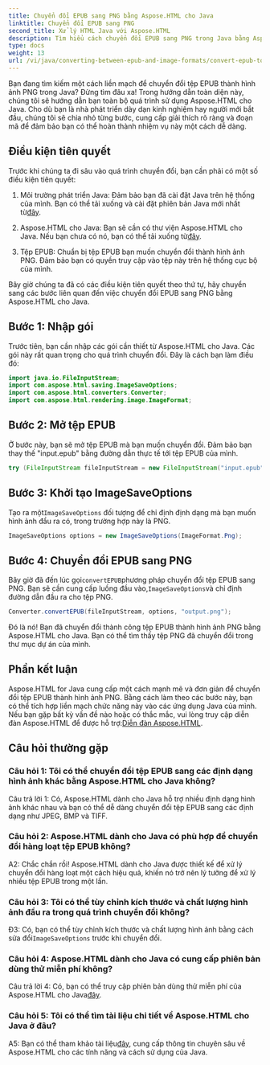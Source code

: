 ```yaml
---
title: Chuyển đổi EPUB sang PNG bằng Aspose.HTML cho Java
linktitle: Chuyển đổi EPUB sang PNG
second_title: Xử lý HTML Java với Aspose.HTML
description: Tìm hiểu cách chuyển đổi EPUB sang PNG trong Java bằng Aspose.HTML cho Java. Hướng dẫn từng bước để chuyển đổi liền mạch.
type: docs
weight: 13
url: /vi/java/converting-between-epub-and-image-formats/convert-epub-to-png/
---
```

Bạn đang tìm kiếm một cách liền mạch để chuyển đổi tệp EPUB thành hình ảnh PNG trong Java? Đừng tìm đâu xa! Trong hướng dẫn toàn diện này, chúng tôi sẽ hướng dẫn bạn toàn bộ quá trình sử dụng Aspose.HTML cho Java. Cho dù bạn là nhà phát triển dày dạn kinh nghiệm hay người mới bắt đầu, chúng tôi sẽ chia nhỏ từng bước, cung cấp giải thích rõ ràng và đoạn mã để đảm bảo bạn có thể hoàn thành nhiệm vụ này một cách dễ dàng.

## Điều kiện tiên quyết

Trước khi chúng ta đi sâu vào quá trình chuyển đổi, bạn cần phải có một số điều kiện tiên quyết:

1.  Môi trường phát triển Java: Đảm bảo bạn đã cài đặt Java trên hệ thống của mình. Bạn có thể tải xuống và cài đặt phiên bản Java mới nhất từ[đây](https://www.oracle.com/java/technologies/javase-downloads.html).

2. Aspose.HTML cho Java: Bạn sẽ cần có thư viện Aspose.HTML cho Java. Nếu bạn chưa có nó, bạn có thể tải xuống từ[đây](https://releases.aspose.com/html/java/).

3. Tệp EPUB: Chuẩn bị tệp EPUB bạn muốn chuyển đổi thành hình ảnh PNG. Đảm bảo bạn có quyền truy cập vào tệp này trên hệ thống cục bộ của mình.

Bây giờ chúng ta đã có các điều kiện tiên quyết theo thứ tự, hãy chuyển sang các bước liên quan đến việc chuyển đổi EPUB sang PNG bằng Aspose.HTML cho Java.

## Bước 1: Nhập gói

Trước tiên, bạn cần nhập các gói cần thiết từ Aspose.HTML cho Java. Các gói này rất quan trọng cho quá trình chuyển đổi. Đây là cách bạn làm điều đó:

```java
import java.io.FileInputStream;
import com.aspose.html.saving.ImageSaveOptions;
import com.aspose.html.converters.Converter;
import com.aspose.html.rendering.image.ImageFormat;
```

## Bước 2: Mở tệp EPUB

Ở bước này, bạn sẽ mở tệp EPUB mà bạn muốn chuyển đổi. Đảm bảo bạn thay thế "input.epub" bằng đường dẫn thực tế tới tệp EPUB của mình.

```java
try (FileInputStream fileInputStream = new FileInputStream("input.epub")) {
```

## Bước 3: Khởi tạo ImageSaveOptions

 Tạo ra một`ImageSaveOptions` đối tượng để chỉ định định dạng mà bạn muốn hình ảnh đầu ra có, trong trường hợp này là PNG.

```java
ImageSaveOptions options = new ImageSaveOptions(ImageFormat.Png);
```

## Bước 4: Chuyển đổi EPUB sang PNG

 Bây giờ đã đến lúc gọi`convertEPUB`phương pháp chuyển đổi tệp EPUB sang PNG. Bạn sẽ cần cung cấp luồng đầu vào,`ImageSaveOptions`và chỉ định đường dẫn đầu ra cho tệp PNG.

```java
Converter.convertEPUB(fileInputStream, options, "output.png");
```

Đó là nó! Bạn đã chuyển đổi thành công tệp EPUB thành hình ảnh PNG bằng Aspose.HTML cho Java. Bạn có thể tìm thấy tệp PNG đã chuyển đổi trong thư mục dự án của mình.

## Phần kết luận
 Aspose.HTML for Java cung cấp một cách mạnh mẽ và đơn giản để chuyển đổi tệp EPUB thành hình ảnh PNG. Bằng cách làm theo các bước này, bạn có thể tích hợp liền mạch chức năng này vào các ứng dụng Java của mình. Nếu bạn gặp bất kỳ vấn đề nào hoặc có thắc mắc, vui lòng truy cập diễn đàn Aspose.HTML để được hỗ trợ:[Diễn đàn Aspose.HTML](https://forum.aspose.com/).

## Câu hỏi thường gặp

### Câu hỏi 1: Tôi có thể chuyển đổi tệp EPUB sang các định dạng hình ảnh khác bằng Aspose.HTML cho Java không?

Câu trả lời 1: Có, Aspose.HTML dành cho Java hỗ trợ nhiều định dạng hình ảnh khác nhau và bạn có thể dễ dàng chuyển đổi tệp EPUB sang các định dạng như JPEG, BMP và TIFF.

### Câu hỏi 2: Aspose.HTML dành cho Java có phù hợp để chuyển đổi hàng loạt tệp EPUB không?
   
A2: Chắc chắn rồi! Aspose.HTML dành cho Java được thiết kế để xử lý chuyển đổi hàng loạt một cách hiệu quả, khiến nó trở nên lý tưởng để xử lý nhiều tệp EPUB trong một lần.

### Câu hỏi 3: Tôi có thể tùy chỉnh kích thước và chất lượng hình ảnh đầu ra trong quá trình chuyển đổi không?

 Đ3: Có, bạn có thể tùy chỉnh kích thước và chất lượng hình ảnh bằng cách sửa đổi`ImageSaveOptions` trước khi chuyển đổi. 

### Câu hỏi 4: Aspose.HTML dành cho Java có cung cấp phiên bản dùng thử miễn phí không?

 Câu trả lời 4: Có, bạn có thể truy cập phiên bản dùng thử miễn phí của Aspose.HTML cho Java[đây](https://releases.aspose.com/).

### Câu hỏi 5: Tôi có thể tìm tài liệu chi tiết về Aspose.HTML cho Java ở đâu?

 A5: Bạn có thể tham khảo tài liệu[đây](https://reference.aspose.com/html/java/), cung cấp thông tin chuyên sâu về Aspose.HTML cho các tính năng và cách sử dụng của Java.